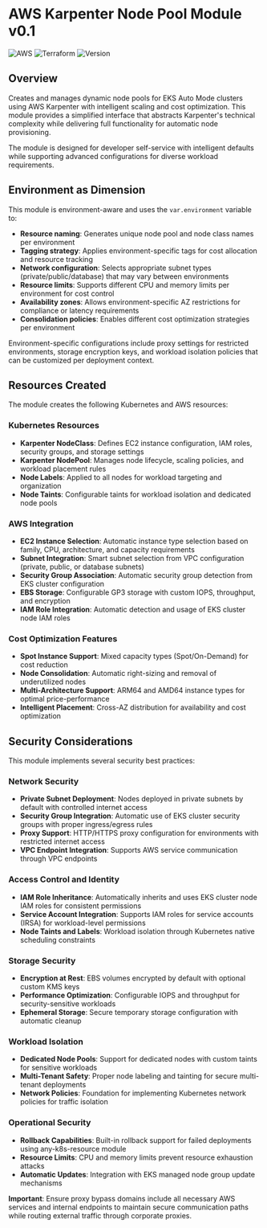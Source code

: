 # AWS Karpenter Node Pool Module v0.1

![AWS](https://img.shields.io/badge/AWS-Karpenter-orange.svg)
![Terraform](https://img.shields.io/badge/Terraform-1.5.7-blue.svg)
![Version](https://img.shields.io/badge/Version-0.1-green.svg)

## Overview

Creates and manages dynamic node pools for EKS Auto Mode clusters using AWS Karpenter with intelligent scaling and cost optimization. This module provides a simplified interface that abstracts Karpenter's technical complexity while delivering full functionality for automatic node provisioning.

The module is designed for developer self-service with intelligent defaults while supporting advanced configurations for diverse workload requirements.

## Environment as Dimension

This module is environment-aware and uses the `var.environment` variable to:

- **Resource naming**: Generates unique node pool and node class names per environment
- **Tagging strategy**: Applies environment-specific tags for cost allocation and resource tracking
- **Network configuration**: Selects appropriate subnet types (private/public/database) that may vary between environments
- **Resource limits**: Supports different CPU and memory limits per environment for cost control
- **Availability zones**: Allows environment-specific AZ restrictions for compliance or latency requirements
- **Consolidation policies**: Enables different cost optimization strategies per environment

Environment-specific configurations include proxy settings for restricted environments, storage encryption keys, and workload isolation policies that can be customized per deployment context.

## Resources Created

The module creates the following Kubernetes and AWS resources:

### Kubernetes Resources
- **Karpenter NodeClass**: Defines EC2 instance configuration, IAM roles, security groups, and storage settings
- **Karpenter NodePool**: Manages node lifecycle, scaling policies, and workload placement rules
- **Node Labels**: Applied to all nodes for workload targeting and organization
- **Node Taints**: Configurable taints for workload isolation and dedicated node pools

### AWS Integration
- **EC2 Instance Selection**: Automatic instance type selection based on family, CPU, architecture, and capacity requirements
- **Subnet Integration**: Smart subnet selection from VPC configuration (private, public, or database subnets)
- **Security Group Association**: Automatic security group detection from EKS cluster configuration
- **EBS Storage**: Configurable GP3 storage with custom IOPS, throughput, and encryption
- **IAM Role Integration**: Automatic detection and usage of EKS cluster node IAM roles

### Cost Optimization Features
- **Spot Instance Support**: Mixed capacity types (Spot/On-Demand) for cost reduction
- **Node Consolidation**: Automatic right-sizing and removal of underutilized nodes
- **Multi-Architecture Support**: ARM64 and AMD64 instance types for optimal price-performance
- **Intelligent Placement**: Cross-AZ distribution for availability and cost optimization

## Security Considerations

This module implements several security best practices:

### Network Security
- **Private Subnet Deployment**: Nodes deployed in private subnets by default with controlled internet access
- **Security Group Integration**: Automatic use of EKS cluster security groups with proper ingress/egress rules
- **Proxy Support**: HTTP/HTTPS proxy configuration for environments with restricted internet access
- **VPC Endpoint Integration**: Supports AWS service communication through VPC endpoints

### Access Control and Identity
- **IAM Role Inheritance**: Automatically inherits and uses EKS cluster node IAM roles for consistent permissions
- **Service Account Integration**: Supports IAM roles for service accounts (IRSA) for workload-level permissions
- **Node Taints and Labels**: Workload isolation through Kubernetes native scheduling constraints

### Storage Security
- **Encryption at Rest**: EBS volumes encrypted by default with optional custom KMS keys
- **Performance Optimization**: Configurable IOPS and throughput for security-sensitive workloads
- **Ephemeral Storage**: Secure temporary storage configuration with automatic cleanup

### Workload Isolation
- **Dedicated Node Pools**: Support for dedicated nodes with custom taints for sensitive workloads
- **Multi-Tenant Safety**: Proper node labeling and tainting for secure multi-tenant deployments
- **Network Policies**: Foundation for implementing Kubernetes network policies for traffic isolation

### Operational Security
- **Rollback Capabilities**: Built-in rollback support for failed deployments using any-k8s-resource module
- **Resource Limits**: CPU and memory limits prevent resource exhaustion attacks
- **Automatic Updates**: Integration with EKS managed node group update mechanisms

**Important**: Ensure proxy bypass domains include all necessary AWS services and internal endpoints to maintain secure communication paths while routing external traffic through corporate proxies.